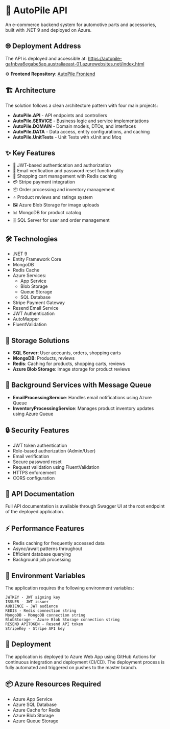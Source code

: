 # 🚗 AutoPile API

An e-commerce backend system for automotive parts and accessories, built with .NET 9 and deployed on Azure.

## 🌐 Deployment Address

The API is deployed and accessible at:
https://autopile-gafnbva6egabe5ap.australiaeast-01.azurewebsites.net/index.html

⚙️ **Frontend Repository**: [AutoPile Frontend](https://github.com/Linwentao-tech/Autopile-Frontend)

## 🏗️ Architecture

The solution follows a clean architecture pattern with four main projects:

- **AutoPile.API** - API endpoints and controllers
- **AutoPile.SERVICE** - Business logic and service implementations
- **AutoPile.DOMAIN** - Domain models, DTOs, and interfaces
- **AutoPile.DATA** - Data access, entity configurations, and caching
- **AutoPile.UnitTests** - Unit Tests with xUnit and Moq

## ✨ Key Features

- 🔐 JWT-based authentication and authorization
- 📧 Email verification and password reset functionality
- 🛒 Shopping cart management with Redis caching
- 💳 Stripe payment integration
- 📦 Order processing and inventory management
- ⭐ Product reviews and ratings system
- 🖼️ Azure Blob Storage for image uploads
- 📊 MongoDB for product catalog
- 🗄️ SQL Server for user and order management

## 🛠️ Technologies

- .NET 9
- Entity Framework Core
- MongoDB
- Redis Cache
- Azure Services:
  - App Service
  - Blob Storage
  - Queue Storage
  - SQL Database
- Stripe Payment Gateway
- Resend Email Service
- JWT Authentication
- AutoMapper
- FluentValidation

## 💾 Storage Solutions

- **SQL Server**: User accounts, orders, shopping carts
- **MongoDB**: Products, reviews
- **Redis**: Caching for products, shopping carts, reviews
- **Azure Blob Storage**: Image storage for product reviews

## 🔄 Background Services with Message Queue

- **EmailProcessingService**: Handles email notifications using Azure Queue
- **InventoryProcessingService**: Manages product inventory updates using Azure Queue

## 🔒 Security Features

- JWT token authentication
- Role-based authorization (Admin/User)
- Email verification
- Secure password reset
- Request validation using FluentValidation
- HTTPS enforcement
- CORS configuration

## 📝 API Documentation

Full API documentation is available through Swagger UI at the root endpoint of the deployed application.

## ⚡ Performance Features

- Redis caching for frequently accessed data
- Async/await patterns throughout
- Efficient database querying
- Background job processing


## 🔧 Environment Variables

The application requires the following environment variables:

```
JWTKEY - JWT signing key
ISSUER - JWT issuer
AUDIENCE - JWT audience
REDIS - Redis connection string
MongoDB - MongoDB connection string
BlobStorage - Azure Blob Storage connection string
RESEND_APITOKEN - Resend API token
StripeKey - Stripe API key
```

## 🚀 Deployment

The application is deployed to Azure Web App using GitHub Actions for continuous integration and deployment (CI/CD). The deployment process is fully automated and triggered on pushes to the master branch.

## 📦 Azure Resources Required

- Azure App Service
- Azure SQL Database
- Azure Cache for Redis
- Azure Blob Storage
- Azure Queue Storage


